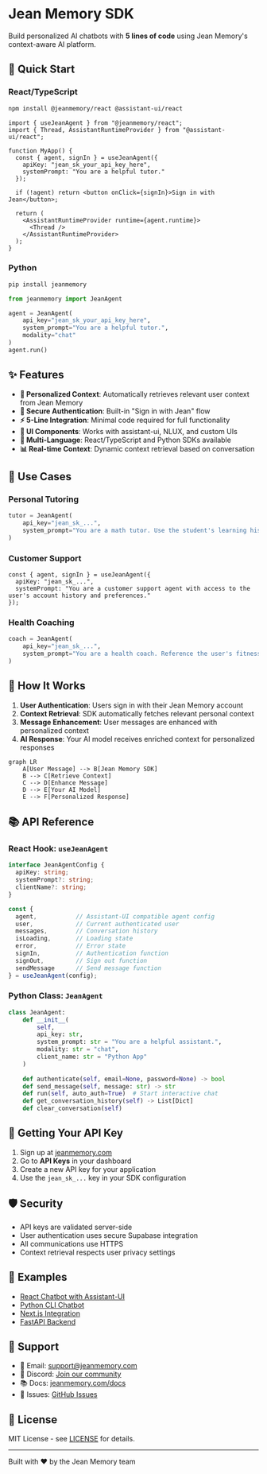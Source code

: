 # Jean Memory SDK

Build personalized AI chatbots with **5 lines of code** using Jean Memory's context-aware AI platform.

## 🚀 Quick Start

### React/TypeScript

```bash
npm install @jeanmemory/react @assistant-ui/react
```

```tsx
import { useJeanAgent } from "@jeanmemory/react";
import { Thread, AssistantRuntimeProvider } from "@assistant-ui/react";

function MyApp() {
  const { agent, signIn } = useJeanAgent({
    apiKey: "jean_sk_your_api_key_here",
    systemPrompt: "You are a helpful tutor."
  });

  if (!agent) return <button onClick={signIn}>Sign in with Jean</button>;

  return (
    <AssistantRuntimeProvider runtime={agent.runtime}>
      <Thread />
    </AssistantRuntimeProvider>
  );
}
```

### Python

```bash
pip install jeanmemory
```

```python
from jeanmemory import JeanAgent

agent = JeanAgent(
    api_key="jean_sk_your_api_key_here", 
    system_prompt="You are a helpful tutor.",
    modality="chat"
)
agent.run()
```

## ✨ Features

- **🧠 Personalized Context**: Automatically retrieves relevant user context from Jean Memory
- **🔐 Secure Authentication**: Built-in "Sign in with Jean" flow
- **⚡ 5-Line Integration**: Minimal code required for full functionality
- **🎨 UI Components**: Works with assistant-ui, NLUX, and custom UIs
- **🐍 Multi-Language**: React/TypeScript and Python SDKs available
- **📊 Real-time Context**: Dynamic context retrieval based on conversation

## 🎯 Use Cases

### Personal Tutoring
```python
tutor = JeanAgent(
    api_key="jean_sk_...",
    system_prompt="You are a math tutor. Use the student's learning history to provide personalized guidance."
)
```

### Customer Support
```tsx
const { agent, signIn } = useJeanAgent({
  apiKey: "jean_sk_...",
  systemPrompt: "You are a customer support agent with access to the user's account history and preferences."
});
```

### Health Coaching
```python
coach = JeanAgent(
    api_key="jean_sk_...",
    system_prompt="You are a health coach. Reference the user's fitness goals, dietary preferences, and progress."
)
```

## 🔧 How It Works

1. **User Authentication**: Users sign in with their Jean Memory account
2. **Context Retrieval**: SDK automatically fetches relevant personal context
3. **Message Enhancement**: User messages are enhanced with personalized context
4. **AI Response**: Your AI model receives enriched context for personalized responses

```mermaid
graph LR
    A[User Message] --> B[Jean Memory SDK]
    B --> C[Retrieve Context]
    C --> D[Enhance Message]
    D --> E[Your AI Model]
    E --> F[Personalized Response]
```

## 📚 API Reference

### React Hook: `useJeanAgent`

```typescript
interface JeanAgentConfig {
  apiKey: string;
  systemPrompt?: string;
  clientName?: string;
}

const {
  agent,           // Assistant-UI compatible agent config
  user,            // Current authenticated user
  messages,        // Conversation history
  isLoading,       // Loading state
  error,           // Error state
  signIn,          // Authentication function
  signOut,         // Sign out function
  sendMessage      // Send message function
} = useJeanAgent(config);
```

### Python Class: `JeanAgent`

```python
class JeanAgent:
    def __init__(
        self,
        api_key: str,
        system_prompt: str = "You are a helpful assistant.",
        modality: str = "chat",
        client_name: str = "Python App"
    )
    
    def authenticate(self, email=None, password=None) -> bool
    def send_message(self, message: str) -> str
    def run(self, auto_auth=True)  # Start interactive chat
    def get_conversation_history(self) -> List[Dict]
    def clear_conversation(self)
```

## 🔑 Getting Your API Key

1. Sign up at [jeanmemory.com](https://jeanmemory.com)
2. Go to **API Keys** in your dashboard
3. Create a new API key for your application
4. Use the `jean_sk_...` key in your SDK configuration

## 🛡️ Security

- API keys are validated server-side
- User authentication uses secure Supabase integration
- All communications use HTTPS
- Context retrieval respects user privacy settings

## 📖 Examples

- [React Chatbot with Assistant-UI](./examples/react-chatbot/)
- [Python CLI Chatbot](./examples/python-chatbot/)
- [Next.js Integration](./examples/nextjs-app/)
- [FastAPI Backend](./examples/fastapi-backend/)

## 🤝 Support

- 📧 Email: support@jeanmemory.com
- 💬 Discord: [Join our community](https://discord.gg/jeanmemory)
- 📚 Docs: [jeanmemory.com/docs](https://jeanmemory.com/docs)
- 🐛 Issues: [GitHub Issues](https://github.com/jean-technologies/jean-memory/issues)

## 📄 License

MIT License - see [LICENSE](./LICENSE) for details.

---

Built with ❤️ by the Jean Memory team